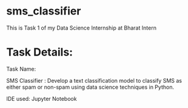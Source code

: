 # sms_classifier
This is Task 1 of my Data Science Internship at Bharat Intern
# Task Details:
Task Name:

SMS Classifier : Develop a text classification model to classify SMS as either spam or non-spam using data science techniques in Python.

IDE used: Jupyter Notebook
